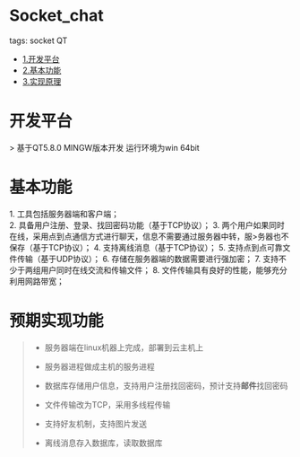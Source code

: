 # Socket_chat

tags: socket QT

* [1.开发平台](#h1)
* [2.基本功能](#h2)
* [3.实现原理](#h3)

<h1 id="h1"> 开发平台 </h1>
>   基于QT5.8.0 MINGW版本开发
    运行环境为win 64bit

<h1 id="h2"> 基本功能 </h1>
    1. 工具包括服务器端和客户端；</br>
    2. 具备用户注册、登录、找回密码功能（基于TCP协议）；
    3. 两个用户如果同时在线，采用点到点通信方式进行聊天，信息不需要通过服务器中转，服>务器也不保存（基于TCP协议）；
    4. 支持离线消息（基于TCP协议）；
    5. 支持点到点可靠文件传输（基于UDP协议）；
    6. 存储在服务器端的数据需要进行强加密；
    7. 支持不少于两组用户同时在线交流和传输文件；
    8. 文件传输具有良好的性能，能够充分利用网路带宽；

# 预期实现功能

> + 服务器端在linux机器上完成，部署到云主机上
>
> + 服务器进程做成主机的服务进程
>
> + 数据库存储用户信息，支持用户注册找回密码，预计支持**邮件**找回密码
> + 文件传输改为TCP，采用多线程传输
> + 支持好友机制，支持图片发送
> + 离线消息存入数据库，读取数据库

